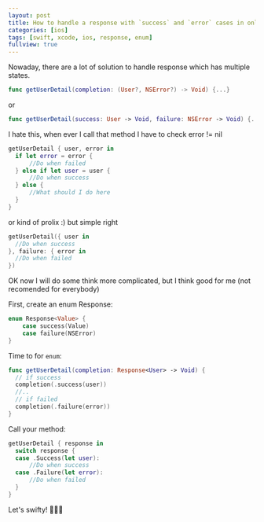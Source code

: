 ```yaml
---
layout: post
title: How to handle a response with `success` and `error` cases in only one completion block handler by using Swift?
categories: [ios]
tags: [swift, xcode, ios, response, enum]
fullview: true
---
```


Nowaday, there are a lot of solution to handle response which has multiple states.


```swift
func getUserDetail(completion: (User?, NSError?) -> Void) {...}
```

or 

```swift
func getUserDetail(success: User -> Void, failure: NSError -> Void) {...}
```

I hate this, when ever I call that method I have to check error != nil

```swift
getUserDetail { user, error in
  if let error = error {
      //Do when failed
  } else if let user = user {
      //Do when success
  } else {
      //What should I do here
  }
}
```

or kind of prolix :) but simple right

```swift
getUserDetail({ user in
  //Do when success
}, failure: { error in
  //Do when failed
})
```

OK now I will do some think more complicated, but I think good for me (not recomended for everybody)

First, create an enum Response:

```swift
enum Response<Value> {
    case success(Value)
    case failure(NSError)
}
```

Time to for `enum`:

```swift
func getUserDetail(completion: Response<User> -> Void) {
  // if success
  completion(.success(user))
  //..
  // if failed
  completion(.failure(error))
}
```

Call your method:

```swift
getUserDetail { response in
  switch response {
  case .Success(let user):
      //Do when success
  case .Failure(let error):
      //Do when failed
  }
}
```

Let's swifty! 🛀🛀🛀

